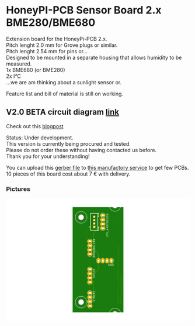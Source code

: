 # HoneyPI-PCB Sensor Board 2.x BME280/BME680

Extension board for the HoneyPi-PCB 2.x.  
Pitch lenght 2.0 mm for Grove plugs or similar.  
Pitch lenght 2.54 mm for pins or...  
Designed to be mounted in a separate housing that allows humidity to be measured.  
1x BME680 (or BME280)  
2x I²C   
...we are am thinking about a sunlight sensor or.

Feature list and bill of material is still on working.   

## V2.0 BETA circuit diagram [link](./HoneyPI_Platine_2.0_BME680_280_Sensor_Board_21-8-2020.pdf)
Check out this [blogpost](https://www.honey-pi.de/)

Status: Under development.  
This version is currently being procured and tested.  
Please do not order these without having contacted us before.  
Thank you for your understanding!  

You can upload this [gerber file](./HoneyPI_Platine_2.0_BME680_280_Sensor_Board_2020-08-21.zip) to [this manufactory service](https://jlcpcb.com/quote) to get few PCBs. 10 pieces of this board cost about 7 € with delivery. 

### Pictures
![Board render picture](./Pictures/HoneyPI_Platine_2.0_BME680_280_Sensor_Board.png)


